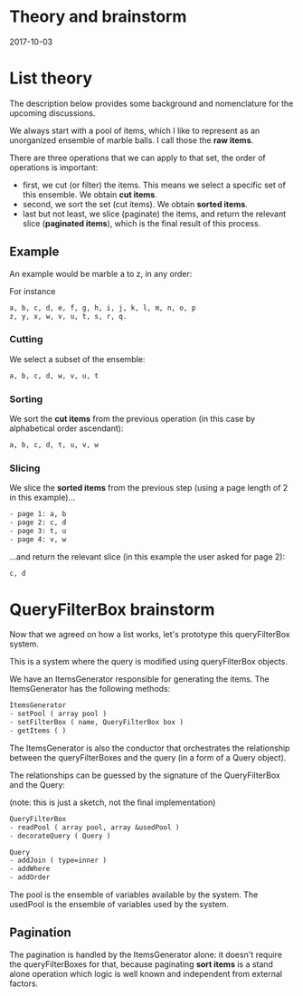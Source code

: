 Theory and brainstorm
========================
2017-10-03




List theory
=====================

The description below provides some background and nomenclature for the upcoming discussions.

We always start with a pool of items, which I like to represent as an unorganized ensemble of marble balls.
I call those the **raw items**.


There are three operations that we can apply to that set, the order of operations is important:

- first, we cut (or filter) the items. This means we select a specific set of this ensemble. We obtain **cut items**.
- second, we sort the set (cut items). We obtain **sorted items**.
- last but not least, we slice (paginate) the items, and return the relevant slice (**paginated items**), which is 
        the final result of this process.
                    


Example
----------

An example would be marble a to z, in any order:

For instance
```txt
a, b, c, d, e, f, g, h, i, j, k, l, m, n, o, p
z, y, x, w, v, u, t, s, r, q.
```

### Cutting

We select a subset of the ensemble:
```txt
a, b, c, d, w, v, u, t
```

### Sorting

We sort the **cut items** from the previous operation (in this case by alphabetical order ascendant):

```txt
a, b, c, d, t, u, v, w
```

### Slicing

We slice the **sorted items** from the previous step (using a page length of 2 in this example)...


```txt
- page 1: a, b
- page 2: c, d
- page 3: t, u
- page 4: v, w
```

...and return the relevant slice (in this example the user asked for page 2):

```txt
c, d
```





QueryFilterBox brainstorm
===============================
Now that we agreed on how a list works, let's prototype this queryFilterBox system.

This is a system where the query is modified using queryFilterBox objects.

We have an ItemsGenerator responsible for generating the items.
The ItemsGenerator has the following methods:


```txt
ItemsGenerator
- setPool ( array pool )
- setFilterBox ( name, QueryFilterBox box )
- getItems ( )
```

The ItemsGenerator is also the conductor that orchestrates the relationship between the queryFilterBoxes and
the query (in a form of a Query object).


The relationships can be guessed by the signature of the QueryFilterBox and the Query:

(note: this is just a sketch, not the final implementation)
 
```txt
QueryFilterBox
- readPool ( array pool, array &usedPool )
- decorateQuery ( Query )

Query
- addJoin ( type=inner )
- addWhere 
- addOrder
```

The pool is the ensemble of variables available by the system.
The usedPool is the ensemble of variables used by the system.



Pagination
-------------
The pagination is handled by the ItemsGenerator alone: it doesn't require the queryFilterBoxes for that,
because paginating **sort items** is a stand alone operation which logic is well known and independent from
external factors.









